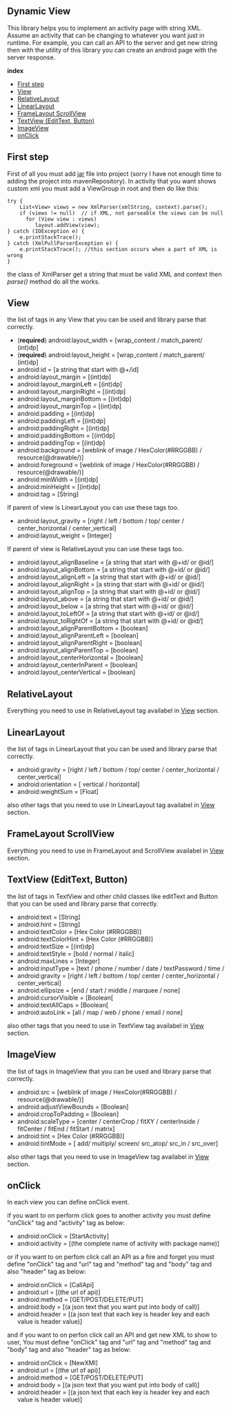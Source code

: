 ## Dynamic View
This library helps you to implement an activity page with string XML. Assume an activity that can be changing to whatever you want just in runtime. For example, you can call an API to the server and get new string then with the utility of this library you can create an android page with the server response.

**index**

 - [First step](https://github.com/samiazar/DynamicView#first-step)
 - [View](https://github.com/samiazar/DynamicView#view)
 - [RelativeLayout](https://github.com/samiazar/DynamicView#relativelayout)
 - [LinearLayout](https://github.com/samiazar/DynamicView#linearlayout)
 - [FrameLayout ScrollView](https://github.com/samiazar/DynamicView#FrameLayout-ScrollView)
 - [TextView (EditText, Button)](https://github.com/samiazar/DynamicView#TextView-%28EditText,-Button%29)
 - [ImageView](https://github.com/samiazar/DynamicView#imageview)
 - [onClick](https://github.com/samiazar/DynamicView#onclick)
## First step
First of all you must add [jar](https://github.com/samiazar/DynamicView/blob/master/library/dynamicView-library.jar) file into project (sorry I have not enough time to adding the project into mavenRepository).
 In activity that you want shows custom xml you must add a ViewGroup in root and then do like this:
 
    try {  
        List<View> views = new XmlParser(xmlString, context).parse();  
        if (views != null)  // if XML, not parseable the views can be null
          for (View view : views)  
             layout.addView(view);
    } catch (IOException e) {  
        e.printStackTrace();  
    } catch (XmlPullParserException e) {  
        e.printStackTrace(); //this section occurs when a part of XML is wrong
    } 
the class of XmlParser get a string that must be valid XML and context then *parse()* method do all the works.
## View
the list of tags in any View that you can be used and library parse that correctly.
 - (**required**) android:layout_width = [wrap_content / match_parent/ (int)dp]
 - (**required**) android:layout_height = [wrap_content / match_parent/ (int)dp] 
 - android:id = [a string that start with @+/id]
 - android:layout_margin = [(int)dp]
 - android:layout_marginLeft = [(int)dp]
 - android:layout_marginRight = [(int)dp]
 - android:layout_marginBottom = [(int)dp]
 - android:layout_marginTop = [(int)dp]
 - android:padding = [(int)dp]
 - android:paddingLeft = [(int)dp]
 - android:paddingRight = [(int)dp]
 - android:paddingBottom = [(int)dp]
 - android:paddingTop = [(int)dp]
 - android:background = [weblink of image / HexColor(#RRGGBB) / resource(@drawable/)]
 - android:foreground = [weblink of image / HexColor(#RRGGBB) / resource(@drawable/)]
 - android:minWidth = [(int)dp]
 - android:minHeight = [(int)dp]
 - android:tag = [String]

 If parent of view is LinearLayout you can use these tags too.
 
 - android:layout_gravity = [right / left / bottom / top/ center / center_horizontal / center_vertical]
 - android:layout_weight = [Integer]
 
 If parent of view is RelativeLayout you can use these tags too.
 
 - android:layout_alignBaseline = [a string that start with @+id/ or @id/]
- android:layout_alignBottom = [a string that start with @+id/ or @id/]
- android:layout_alignLeft = [a string that start with @+id/ or @id/]
- android:layout_alignRight = [a string that start with @+id/ or @id/]
- android:layout_alignTop = [a string that start with @+id/ or @id/]
- android:layout_above = [a string that start with @+id/ or @id/]
- android:layout_below = [a string that start with @+id/ or @id/]
- android:layout_toLeftOf = [a string that start with @+id/ or @id/]
- android:layout_toRightOf = [a string that start with @+id/ or @id/]
- android:layout_alignParentBottom = [boolean]
- android:layout_alignParentLeft = [boolean]
- android:layout_alignParentRight = [boolean]
- android:layout_alignParentTop = [boolean]
- android:layout_centerHorizontal = [boolean]
- android:layout_centerInParent = [boolean]
- android:layout_centerVertical = [boolean]

## RelativeLayout
Everything you need to use in RelativeLayout tag availabel in [View](https://github.com/samiazar/DynamicView#view) section.
## LinearLayout
the list of tags in LinearLayout that you can be used and library parse that correctly.

 - android:gravity = [right / left / bottom / top/ center / center_horizontal / center_vertical]
 - android:orientation = [ vertical / horizontal]
 - android:weightSum = [Float]

also other tags that you need to use in LinearLayout tag availabel in [View](https://github.com/samiazar/DynamicView#view) section.
## FrameLayout ScrollView
Everything you need to use in FrameLayout and ScrollView availabel in [View](https://github.com/samiazar/DynamicView#view) section.
## TextView (EditText, Button)
the list of tags in TextView and other child classes like editText and Button that you can be used and library parse that correctly.

 - android:text = [String]
 - android:hint = [String]
 - android:textColor = [Hex Color (#RRGGBB)]
 - android:textColorHint = [Hex Color (#RRGGBB)]
 - android:textSize = [(int)dp]
 - android:textStyle = [bold / normal / italic]
 - android:maxLines = [Integer]
 - android:inputType = [text / phone / number / date / textPassword / time / 
 - android:gravity = [right / left / bottom / top/ center / center_horizontal / center_vertical]
 - android:ellipsize = [end / start / middle / marquee / none]
 - android:cursorVisible = [Boolean[
 - android:textAllCaps = [Boolean[
 - android:autoLink = [all / map / web / phone / email / none]

also other tags that you need to use in TextView tag availabel in [View](https://github.com/samiazar/DynamicView#view) section.
## ImageView

the list of tags in ImageView that you can be used and library parse that correctly.

 - android:src = [weblink of image / HexColor(#RRGGBB) / resource(@drawable/)]
 - android:adjustViewBounds = [Boolean]
 - android:cropToPadding = [Boolean]
 - android:scaleType = [center / centerCrop / fitXY / centerInside / fitCenter / fitEnd / fitStart / matrix]
 - android:tint = [Hex Color (#RRGGBB)]
 - android:tintMode = [ add/ multiply/ screen/ src_atop/ src_in / src_over]

also other tags that you need to use in ImageView tag availabel in [View](https://github.com/samiazar/DynamicView#view) section.

## onClick
In each view you can define onClick event.

if you want to on perform click goes to another activity you must define "onClick" tag and "activity" tag as below: 
- android:onClick = [StartActivity]
- android:activity = [(the complete name of activity with package name)]

or if you want to on perfom click call an API as a fire and forget you must define "onClick" tag and "url" tag and "method" tag and "body" tag and also "header" tag as below:
- android:onClick = [CallApi]
- android:url = [(the url of api)]
- android:method = [GET/POST/DELETE/PUT]
- android:body = [(a json text that you want put into body of call)]
- android:header = [(a json text that each key is header key and each value is header value)]

and if you want to on perfon click call an API and get new XML to show to user, You must define "onClick" tag and "url" tag and "method" tag and "body" tag and also "header" tag as below:

- android:onClick = [NewXMl]
- android:url = [(the url of api)]
- android:method = [GET/POST/DELETE/PUT]
- android:body = [(a json text that you want put into body of call)]
- android:header = [(a json text that each key is header key and each value is header value)]

